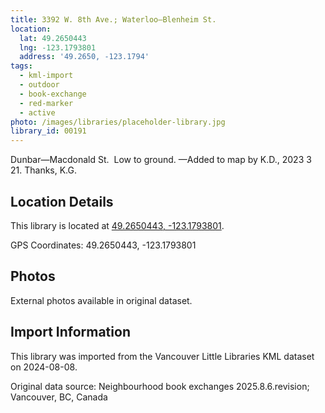 ```yaml
---
title: 3392 W. 8th Ave.; Waterloo—Blenheim St.
location:
  lat: 49.2650443
  lng: -123.1793801
  address: '49.2650, -123.1794'
tags:
  - kml-import
  - outdoor
  - book-exchange
  - red-marker
  - active
photo: /images/libraries/placeholder-library.jpg
library_id: 00191
---
```

Dunbar—Macdonald St.  Low to ground.
—Added to map by K.D., 2023 3 21. 
Thanks, K.G.  

## Location Details

This library is located at [49.2650443, -123.1793801](https://www.google.com/maps?q=49.2650443,-123.1793801).

GPS Coordinates: 49.2650443, -123.1793801

## Photos

External photos available in original dataset.

## Import Information

This library was imported from the Vancouver Little Libraries KML dataset on 2024-08-08.

Original data source: Neighbourhood book exchanges 2025.8.6.revision; Vancouver, BC, Canada

